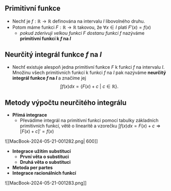 ## Primitivní funkce
- Nechť je $f: \mathbb{R} \rightarrow \mathbb{R}$ definována na intervalu $I$ libovolného druhu.
- Potom máme funkci $F: \mathbb{R} \rightarrow \mathbb{R}$ takovou, že $\forall{x} \in I$ platí $F'(x)=f(x)$ 
	- *pokud zderivuji velkou funkci $F$ dostanu funkci $f$*
	nazýváme **primitivní funkcí k $f$ na $I$**


## Neurčitý integrál funkce $f$ na $I$
- Nechť existuje alespoň jedna primitivní funkce $F$ k funkci $f$ na intervalu $I$. Množinu všech primitivních funkcí k funkci $f$ na $I$ pak nazýváme **neurčitý integrál funkce $f$ na $I$** a značíme jej $$\int{f(x)dx}=\{F(x) +c\ |\ c \in \mathbb{R}\}.$$

## Metody výpočtu neurčitého integrálu
- **Přímá integrace**
	- Převádíme integrál na primitivní funkci pomocí tabulky základních primitivních funkcí, větě o linearitě a vzorečku $\int{f(x)dx}=F(x)+c \Rightarrow [F(x)+c]' = f(x)$

![[MacBook-2024-05-21-001282.png| 600]]
- **Integrace užitím substitucí**
	- **První věta o substituci**
	- **Druhá věta o substituci**
- **Metoda per partes**
- **Integrace racionálních funkcí**


![[MacBook-2024-05-21-001283.png]]